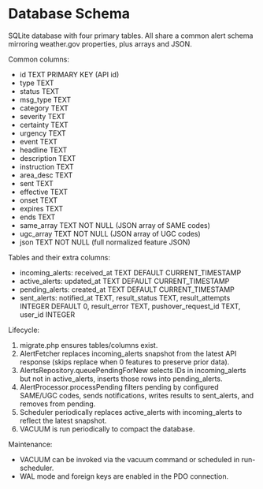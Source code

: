 # Database Schema

SQLite database with four primary tables. All share a common alert schema mirroring weather.gov properties, plus arrays and JSON.

Common columns:
- id TEXT PRIMARY KEY (API id)
- type TEXT
- status TEXT
- msg_type TEXT
- category TEXT
- severity TEXT
- certainty TEXT
- urgency TEXT
- event TEXT
- headline TEXT
- description TEXT
- instruction TEXT
- area_desc TEXT
- sent TEXT
- effective TEXT
- onset TEXT
- expires TEXT
- ends TEXT
- same_array TEXT NOT NULL (JSON array of SAME codes)
- ugc_array TEXT NOT NULL (JSON array of UGC codes)
- json TEXT NOT NULL (full normalized feature JSON)

Tables and their extra columns:
- incoming_alerts: received_at TEXT DEFAULT CURRENT_TIMESTAMP
- active_alerts: updated_at TEXT DEFAULT CURRENT_TIMESTAMP
- pending_alerts: created_at TEXT DEFAULT CURRENT_TIMESTAMP
- sent_alerts: notified_at TEXT, result_status TEXT, result_attempts INTEGER DEFAULT 0, result_error TEXT, pushover_request_id TEXT, user_id INTEGER

Lifecycle:
1) migrate.php ensures tables/columns exist.
2) AlertFetcher replaces incoming_alerts snapshot from the latest API response (skips replace when 0 features to preserve prior data).
3) AlertsRepository.queuePendingForNew selects IDs in incoming_alerts but not in active_alerts, inserts those rows into pending_alerts.
4) AlertProcessor.processPending filters pending by configured SAME/UGC codes, sends notifications, writes results to sent_alerts, and removes from pending.
5) Scheduler periodically replaces active_alerts with incoming_alerts to reflect the latest snapshot.
6) VACUUM is run periodically to compact the database.

Maintenance:
- VACUUM can be invoked via the vacuum command or scheduled in run-scheduler.
- WAL mode and foreign keys are enabled in the PDO connection.

